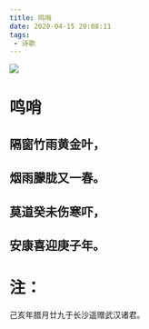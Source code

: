 ```yaml
---
title: 鸣哨
date: 2020-04-15 20:08:11
tags:
 - 诗歌
---
```

![](/images/ms.jpg)
# 鸣哨
## 隔窗竹雨黄金叶，
## 烟雨朦胧又一春。
## 莫道癸未伤寒吓，
## 安康喜迎庚子年。

# 注：
己亥年腊月廿九于长沙遥赠武汉诸君。